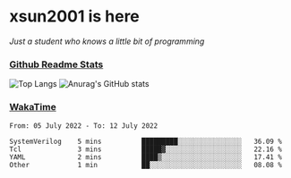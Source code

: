 # xsun2001 is here

*Just a student who knows a little bit of programming*

### [Github Readme Stats](https://github.com/anuraghazra/github-readme-stats)

![Top Langs](https://github-readme-stats.vercel.app/api/top-langs/?username=xsun2001&layout=compact&theme=radical) ![Anurag's GitHub stats](https://github-readme-stats.vercel.app/api?username=xsun2001&show_icons=true&theme=radical)

### [WakaTime](https://wakatime.com)

<!--START_SECTION:waka-->

```text
From: 05 July 2022 - To: 12 July 2022

SystemVerilog    5 mins          █████████░░░░░░░░░░░░░░░░   36.09 %
Tcl              3 mins          █████▓░░░░░░░░░░░░░░░░░░░   22.16 %
YAML             2 mins          ████▒░░░░░░░░░░░░░░░░░░░░   17.41 %
Other            1 min           ██░░░░░░░░░░░░░░░░░░░░░░░   08.08 %
```

<!--END_SECTION:waka-->

